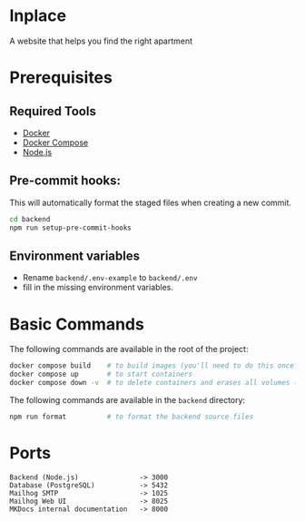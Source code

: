 # Inplace
A website that helps you find the right apartment

# Prerequisites

## Required Tools
- [Docker](https://docs.docker.com/engine/install/)
- [Docker Compose](https://docs.docker.com/compose/install/)
- [Node.js](https://nodejs.org/en)

## Pre-commit hooks:
This will automatically format the staged files when creating a new commit.
```bash
cd backend
npm run setup-pre-commit-hooks
```

## Environment variables
- Rename `backend/.env-example` to `backend/.env`
- fill in the missing environment variables.

# Basic Commands
The following commands are available in the root of the project:
```bash
docker compose build    # to build images (you'll need to do this once every time backend/package.json changes)
docker compose up       # to start containers
docker compose down -v  # to delete containers and erases all volumes (including the database contents)
```

The following commands are available in the `backend` directory:
```bash
npm run format          # to format the backend source files
```

# Ports
```
Backend (Node.js)               -> 3000
Database (PostgreSQL)           -> 5432
Mailhog SMTP                    -> 1025
Mailhog Web UI                  -> 8025
MKDocs internal documentation   -> 8000
```

